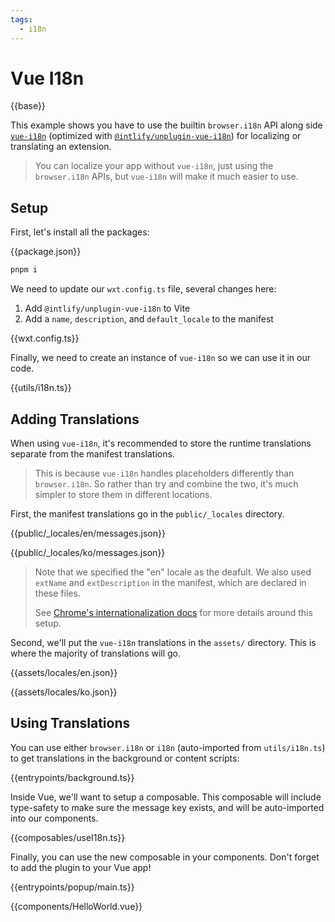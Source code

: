 ```yaml
---
tags:
  - i18n
---
```


# Vue I18n

{{base}}

This example shows you have to use the builtin `browser.i18n` API along side [`vue-i18n`](https://vue-i18n.intlify.dev) (optimized with [`@intlify/unplugin-vue-i18n`](https://github.com/intlify/bundle-tools/tree/main/packages/unplugin-vue-i18n)) for localizing or translating an extension.

> You can localize your app without `vue-i18n`, just using the `browser.i18n` APIs, but `vue-i18n` will make it much easier to use.

## Setup

First, let's install all the packages:

{{package.json}}

```sh
pnpm i
```

We need to update our `wxt.config.ts` file, several changes here:

1. Add `@intlify/unplugin-vue-i18n` to Vite
1. Add a `name`, `description`, and `default_locale` to the manifest

{{wxt.config.ts}}

Finally, we need to create an instance of `vue-i18n` so we can use it in our code.

{{utils/i18n.ts}}

## Adding Translations

When using `vue-i18n`, it's recommended to store the runtime translations separate from the manifest translations.

> This is because `vue-i18n` handles placeholders differently than `browser.i18n`. So rather than try and combine the two, it's much simpler to store them in different locations.

First, the manifest translations go in the `public/_locales` directory.

{{public/_locales/en/messages.json}}

{{public/_locales/ko/messages.json}}

> Note that we specified the "en" locale as the deafult. We also used `extName` and `extDescription` in the manifest, which are declared in these files.
>
> See [Chrome's internationalization docs](https://developer.chrome.com/docs/extensions/reference/i18n/) for more details around this setup.

Second, we'll put the `vue-i18n` translations in the `assets/` directory. This is where the majority of translations will go.

{{assets/locales/en.json}}

{{assets/locales/ko.json}}

## Using Translations

You can use either `browser.i18n` or `i18n` (auto-imported from `utils/i18n.ts`) to get translations in the background or content scripts:

{{entrypoints/background.ts}}

Inside Vue, we'll want to setup a composable. This composable will include type-safety to make sure the message key exists, and will be auto-imported into our components.

{{composables/useI18n.ts}}

Finally, you can use the new composable in your components. Don't forget to add the plugin to your Vue app!

{{entrypoints/popup/main.ts}}

{{components/HelloWorld.vue}}
